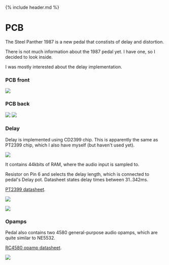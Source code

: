 {% include header.md  %}


# PCB 

The Steel Panther 1987 is a new pedal that constists of delay and distortion.

There is not much information about the 1987 pedal yet. I have one, so I decided to look inside. 

I was mostly interested about the delay implementation.


### PCB front
![](images/1987/front.jpg)

### PCB back
![](images/1987/back1.jpg)
![](images/1987/back2.jpg)

### Delay

Delay is implemented using CD2399 chip. This is apparently the same as PT2399 chip, which I also have myself (but haven't used yet).

![](images/1987/delay_ic_function.png)

It contains 44kbits of RAM, where the audio input is sampled to.

Resistor on Pin 6 and selects the delay length, which is connected to pedal's Delay pot. Datasheet states delay times between 31..342ms.

[PT2399 datasheet](https://electricdruid.net/datasheets/PT2399.pdf).

![](images/1987/delay_ic_pinout.jpg)

![](images/1987/delay_ic.jpg)


### Opamps

Pedal also contains two 4580 general-purpose audio opamps, which are quite similar to NE5532.

[RC4580 opamp datasheet](https://www.ti.com.cn/cn/lit/ds/symlink/rc4580-q1.pdf?ts=1688420715724).

![](images/1987/opamp_ic.jpg)
